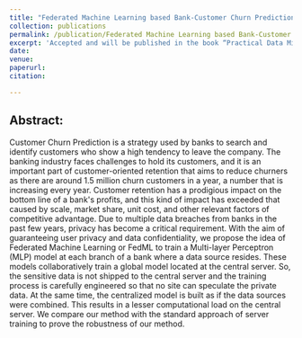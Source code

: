 ```yaml
---
title: "Federated Machine Learning based Bank-Customer Churn Prediction"
collection: publications
permalink: /publication/Federated Machine Learning based Bank-Customer Churn Prediction
excerpt: 'Accepted and will be published in the book “Practical Data Mining Techniques and Applications”'
date: 
venue: 
paperurl: 
citation: 

---
```

## Abstract:

Customer Churn Prediction is a strategy used by banks to search and identify customers who show a high tendency to leave the company. The banking industry faces challenges to hold its customers, and it is an important part of customer-oriented retention that aims to reduce churners as there are around 1.5 million churn customers in a year, a number that is increasing every year. Customer retention has a prodigious impact on the bottom line of a bank's profits, and this kind of impact has exceeded that caused by scale, market share, unit cost, and other relevant factors of competitive advantage. Due to multiple data breaches from banks in the past few years, privacy has become a critical requirement. With the aim of guaranteeing user privacy and data confidentiality, we propose the idea of Federated Machine Learning or FedML to train a Multi-layer Perceptron (MLP) model at each branch of a bank where a data source resides. These models collaboratively train a global model located at the central server. So, the sensitive data is not shipped to the central server and the training process is carefully engineered so that no site can speculate the private data. At the same time, the centralized model is built as if the data sources were combined. This results in a lesser computational load on the central server. We compare our method with the standard approach of server training to prove the robustness of our method.
